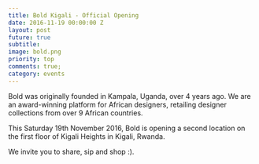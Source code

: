 ```yaml
---
title: Bold Kigali - Official Opening
date: 2016-11-19 00:00:00 Z
layout: post
future: true
subtitle:
image: bold.png
priority: top
comments: true;
category: events
---
```


Bold was originally founded in Kampala, Uganda, over 4 years ago. We are an award-winning platform for African designers, retailing designer collections from over 9 African countries.

This Saturday 19th November 2016, Bold is opening a second location on the first floor of Kigali Heights in Kigali, Rwanda.

We invite you to share, sip and shop :).
